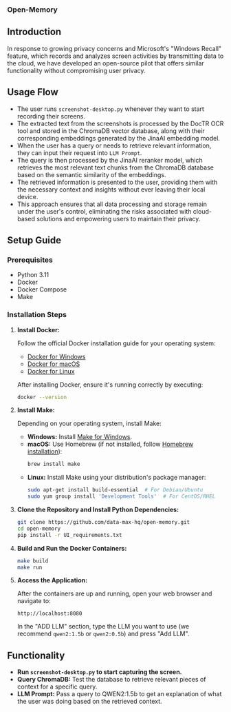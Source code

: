 ### Open-Memory

## Introduction

In response to growing privacy concerns and Microsoft's "Windows Recall" feature, which records and analyzes screen activities by transmitting data to the cloud, we have developed an open-source pilot that offers similar functionality without compromising user privacy.

## Usage Flow

- The user runs `screenshot-desktop.py` whenever they want to start recording their screens.
- The extracted text from the screenshots is processed by the DocTR OCR tool and stored in the ChromaDB vector database, along with their corresponding embeddings generated by the JinaAI embedding model.
- When the user has a query or needs to retrieve relevant information, they can input their request into `LLM Prompt`.
- The query is then processed by the JinaAI reranker model, which retrieves the most relevant text chunks from the ChromaDB database based on the semantic similarity of the embeddings.
- The retrieved information is presented to the user, providing them with the necessary context and insights without ever leaving their local device.
- This approach ensures that all data processing and storage remain under the user's control, eliminating the risks associated with cloud-based solutions and empowering users to maintain their privacy.

## Setup Guide

### Prerequisites

- Python 3.11 
- Docker
- Docker Compose
- Make

### Installation Steps

1. **Install Docker:**

   Follow the official Docker installation guide for your operating system:
   - [Docker for Windows](https://docs.docker.com/docker-for-windows/install/)
   - [Docker for macOS](https://docs.docker.com/docker-for-mac/install/)
   - [Docker for Linux](https://docs.docker.com/engine/install/)

   After installing Docker, ensure it's running correctly by executing:
   ```sh
   docker --version
   ```


2. **Install Make:**

   Depending on your operating system, install Make:

   - **Windows:** Install [Make for Windows](http://gnuwin32.sourceforge.net/packages/make.htm).
   - **macOS:** Use Homebrew (if not installed, follow [Homebrew installation](https://brew.sh/)):
     ```sh
     brew install make
     ```
   - **Linux:** Install Make using your distribution's package manager:
     ```sh
     sudo apt-get install build-essential  # For Debian/Ubuntu
     sudo yum group install 'Development Tools'  # For CentOS/RHEL
     ```

3. **Clone the Repository and Install Python Dependencies:**

   ```sh
   git clone https://github.com/data-max-hq/open-memory.git
   cd open-memory
   pip install -r UI_requirements.txt
   ```

4. **Build and Run the Docker Containers:**

   ```sh
   make build
   make run
   ```

5. **Access the Application:**

   After the containers are up and running, open your web browser and navigate to:
   ```
   http://localhost:8080
   ```

   In the "ADD LLM" section, type the LLM you want to use (we recommend `qwen2:1.5b` or `qwen2:0.5b`) and press "Add LLM".

## Functionality

- **Run `screenshot-desktop.py` to start capturing the screen.**
- **Query ChromaDB:** Test the database to retrieve relevant pieces of context for a specific query.
- **LLM Prompt:** Pass a query to QWEN2:1.5b to get an explanation of what the user was doing based on the retrieved context.
